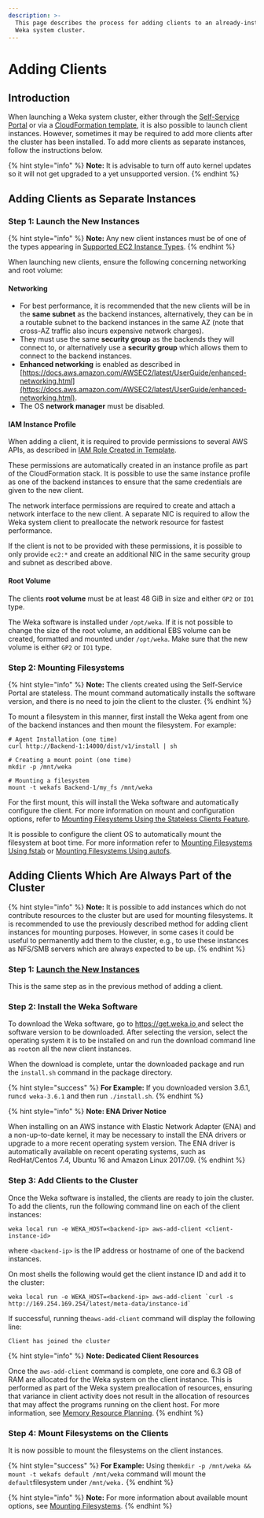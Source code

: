 ```yaml
---
description: >-
  This page describes the process for adding clients to an already-installed
  Weka system cluster.
---
```


# Adding Clients

## Introduction

When launching a Weka system cluster, either through the [Self-Service Portal](self-service-portal.md) or via a [CloudFormation template](cloudformation.md), it is also possible to launch client instances. However, sometimes it may be required to add more clients after the cluster has been installed. To add more clients as separate instances, follow the instructions below.

{% hint style="info" %}
**Note:** It is advisable to turn off auto kernel updates so it will not get upgraded to a yet unsupported version.
{% endhint %}

## Adding Clients as Separate Instances

### Step 1: Launch the New Instances <a id="step-1-launch-new-instances"></a>

{% hint style="info" %}
**Note:** Any new client instances must be of one of the types appearing in [Supported EC2 Instance Types](supported-ec2-instance-types.md).
{% endhint %}

When launching new clients, ensure the following concerning networking and root volume:

#### **Networking**

* For best performance, it is recommended that the new clients will be in the **same subnet** as the backend instances, alternatively, they can be in a routable subnet to the backend instances in the same AZ \(note that cross-AZ traffic also incurs expensive network charges\). 
* They must use the same **security group** as the backends they will connect to, or alternatively use a **security group** which allows them to connect to the backend instances.
* **Enhanced networking** is enabled as described in [https://docs.aws.amazon.com/AWSEC2/latest/UserGuide/enhanced-networking.html](https://docs.aws.amazon.com/AWSEC2/latest/UserGuide/enhanced-networking.html).
* The OS **network manager** must be disabled.

#### IAM Instance Profile

When adding a client, it is required to provide permissions to several AWS APIs, as described in [IAM Role Created in Template](cloudformation.md#iam-role-created-in-the-template).

These permissions are automatically created in an instance profile as part of the CloudFormation stack. It is possible to use the same instance profile as one of the backend instances to ensure that the same credentials are given to the new client.

The network interface permissions are required to create and attach a network interface to the new client. A separate NIC is required to allow the Weka system client to preallocate the network resource for fastest performance.

If the client is not to be provided with these permissions, it is possible to only provide `ec2:*` and create an additional NIC in the same security group and subnet as described above.

#### Root Volume

The clients **root volume** must be at least 48 GiB in size and either `GP2` or `IO1` type.

The Weka software is installed under `/opt/weka`. If it is not possible to change the size of the root volume, an additional EBS volume can be created, formatted and mounted under `/opt/weka`. Make sure that the new volume is either `GP2` or `IO1` type.

### Step 2: Mounting Filesystems

{% hint style="info" %}
**Note:** The clients created using the Self-Service Portal are stateless. The mount command automatically installs the software version, and there is no need to join the client to the cluster.
{% endhint %}

To mount a filesystem in this manner, first install the Weka agent from one of the backend instances and then mount the filesystem. For example:

```text
# Agent Installation (one time)
curl http://Backend-1:14000/dist/v1/install | sh

# Creating a mount point (one time)
mkdir -p /mnt/weka

# Mounting a filesystem
mount -t wekafs Backend-1/my_fs /mnt/weka
```

For the first mount, this will install the Weka software and automatically configure the client. For more information on mount and configuration options, refer to [Mounting Filesystems Using the Stateless Clients Feature](../../fs/mounting-filesystems.md#mounting-filesystems-using-stateless-clients).

It is possible to configure the client OS to automatically mount the filesystem at boot time. For more information refer to [Mounting Filesystems Using fstab](../../fs/mounting-filesystems.md#mounting-filesystems-using-fstab) or [Mounting Filesystems Using autofs](../../fs/mounting-filesystems.md#mounting-filesystems-using-autofs).

## Adding Clients Which Are Always Part of the Cluster

{% hint style="info" %}
**Note:** It is possible to add instances which do not contribute resources to the cluster but are used for mounting filesystems. It is recommended to use the previously described method for adding client instances for mounting purposes. However, in some cases it could be useful to permanently add them to the cluster, e.g., to use these instances as NFS/SMB servers which are always expected to be up.
{% endhint %}

### Step 1: [Launch the New Instances](adding-clients.md#step-1-launch-new-instances)

This is the same step as in the previous method of adding a client.

### Step 2: Install the Weka Software <a id="step-2-install-wekaio-software"></a>

To download the Weka software, go to [https://get.weka.io ](https://get.weka.io/) and select the software version to be downloaded. After selecting the version, select the operating system it is to be installed on and run the download command line as `root`on all the new client instances.

When the download is complete, untar the downloaded package and run the `install.sh` command in the package directory.

{% hint style="success" %}
**For Example:** If you downloaded version 3.6.1, run`cd weka-3.6.1` and then run `./install.sh`.
{% endhint %}

{% hint style="info" %}
**Note: ENA Driver Notice**

When installing on an AWS instance with Elastic Network Adapter \(ENA\) and a non-up-to-date kernel, it may be necessary to install the ENA drivers or upgrade to a more recent operating system version. The ENA driver is automatically available on recent operating systems, such as RedHat/Centos 7.4, Ubuntu 16 and Amazon Linux 2017.09.
{% endhint %}

### Step 3: Add Clients to the Cluster <a id="step-3-add-clients-to-cluster"></a>

Once the Weka software is installed, the clients are ready to join the cluster. To add the clients, run the following command line on each of the client instances:

```text
weka local run -e WEKA_HOST=<backend-ip> aws-add-client <client-instance-id>
```

where `<backend-ip>` is the IP address or hostname of one of the backend instances.

On most shells the following would get the client instance ID and add it to the cluster:

```text
weka local run -e WEKA_HOST=<backend-ip> aws-add-client `curl -s http://169.254.169.254/latest/meta-data/instance-id`
```

If successful, running the`aws-add-client` command will display the following line:

```text
Client has joined the cluster
```

{% hint style="info" %}
**Note: Dedicated Client Resources**

Once the `aws-add-client` command is complete, one core and 6.3 GB of RAM are allocated for the Weka system on the client instance. This is performed as part of the Weka system preallocation of resources, ensuring that variance in client activity does not result in the allocation of resources that may affect the programs running on the client host. For more information, see [Memory Resource Planning](../bare-metal/planning-a-weka-system-installation.md#memory-resource-planning).
{% endhint %}

### Step 4: Mount Filesystems on the Clients <a id="step-4-mount-filesystem-on-clients"></a>

It is now possible to mount the filesystems on the client instances.

{% hint style="success" %}
**For Example:** Using the`mkdir -p /mnt/weka && mount -t wekafs default /mnt/weka` command will mount the `default`filesystem under `/mnt/weka.`
{% endhint %}

{% hint style="info" %}
**Note:** For more information about available mount options, see [Mounting Filesystems](../../fs/mounting-filesystems.md).
{% endhint %}

